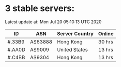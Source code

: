 # 3 stable servers:

Latest update at: Mon Jul 20 05:10:13 UTC 2020

| ID | ASN | Server Country | Online |
| -- | --- | -------------- | ------ |
| #.33B9 | AS63888 | Hong Kong | 30 hrs |
| #.AA0D | AS9009 | United States | 13 hrs |
| #.C4BB | AS9304 | Hong Kong | 13 hrs |

